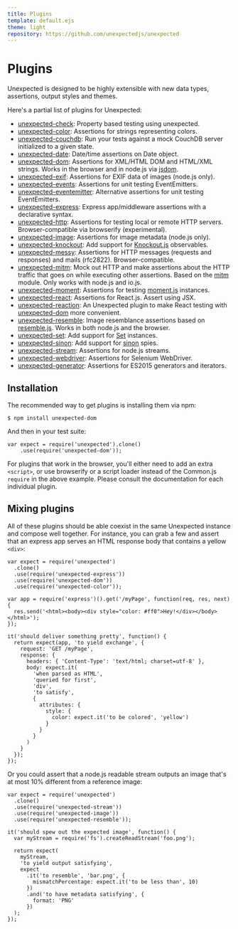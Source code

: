 ```yaml
---
title: Plugins
template: default.ejs
theme: light
repository: https://github.com/unexpectedjs/unexpected
---
```


# Plugins

Unexpected is designed to be highly extensible with new data types, assertions,
output styles and themes.

Here's a partial list of plugins for Unexpected:

* [unexpected-check](http://unexpected.js.org/unexpected-check/): Property
  based testing using unexpected.
* [unexpected-color](http://unexpected.js.org/unexpected-color/): Assertions for
  strings representing colors.
* [unexpected-couchdb](https://github.com/alexjeffburke/unexpected-couchdb/):
  Run your tests against a mock CouchDB server initialized to a given state.
* [unexpected-date](http://sushantdhiman.com/projects/unexpected-date/): Date/time assertions on Date object.
* [unexpected-dom](https://munter.github.io/unexpected-dom/): Assertions for
  XML/HTML DOM and HTML/XML strings. Works in the browser and in node.js via
  [jsdom](https://github.com/tmpvar/jsdom).
* [unexpected-exif](http://unexpected.js.org/unexpected-exif/): Assertions for
  EXIF data of images (node.js only).
* [unexpected-events](https://github.com/alexjeffburke/unexpected-events/):
  Assertions for unit testing EventEmitters.
* [unexpected-eventemitter](https://github.com/boneskull/unexpected-eventemitter/):
  Alternative assertions for unit testing EventEmitters.
* [unexpected-express](https://github.com/unexpectedjs/unexpected-express/): Express
  app/middleware assertions with a declarative syntax.
* [unexpected-http](https://github.com/unexpectedjs/unexpected-http/): Assertions for
  testing local or remote HTTP servers.
  Browser-compatible via browserify (experimental).
* [unexpected-image](http://unexpected.js.org/unexpected-image/): Assertions for
  image metadata (node.js only).
* [unexpected-knockout](http://unexpected.js.org/unexpected-knockout/): Add support
  for [Knockout.js](http://knockoutjs.com/) observables.
* [unexpected-messy](http://unexpected.js.org/unexpected-messy/): Assertions for
  HTTP messages (requests and responses) and mails (rfc2822). Browser-compatible.
* [unexpected-mitm](http://unexpected.js.org/unexpected-mitm/): Mock out HTTP
  and make assertions about the HTTP traffic that goes on while executing other
  assertions. Based on the [mitm](https://github.com/moll/node-mitm/) module.
  Only works with node.js and io.js.
* [unexpected-moment](http://unexpected.js.org/unexpected-moment/):
  Assertions for testing [moment.js](http://momentjs.com/) instances.
* [unexpected-react](http://bruderstein.github.io/unexpected-react): Assertions for React.js. Assert using JSX.
* [unexpected-reaction](http://unexpected.js.org/unexpected-reaction/): An Unexpected plugin to make React testing with [unexpected-dom](https://munter.github.io/unexpected-dom/) more convenient.
* [unexpected-resemble](http://unexpected.js.org/unexpected-resemble/): Image resemblance
  assertions based on [resemble.js](http://huddle.github.io/Resemble.js/). Works in
  both node.js and the browser.
* [unexpected-set](http://unexpected.js.org/unexpected-set/): Add support for [Set](https://developer.mozilla.org/en/docs/Web/JavaScript/Reference/Global_Objects/Set) instances.
* [unexpected-sinon](http://unexpected.js.org/unexpected-sinon/): Add support for
  [sinon](http://sinonjs.org/) spies.
* [unexpected-stream](http://unexpected.js.org/unexpected-stream/): Assertions for
  node.js streams.
* [unexpected-webdriver](https://github.com/LiquidLabsGmbH/unexpected-webdriver): Assertions for Selenium WebDriver.
* [unexpected-generator](https://github.com/gertsonderby/unexpected-generator): Assertions for ES2015 generators and iterators.

## Installation

The recommended way to get plugins is installing them via npm:

```
$ npm install unexpected-dom
```

And then in your test suite:

```js#evaluate:false
var expect = require('unexpected').clone()
    .use(require('unexpected-dom'));
```

For plugins that work in the browser, you'll either need to add an extra `<script>`, or
use browserify or a script loader instead of the Common.js `require` in the above example.
Please consult the documentation for each individual plugin.

## Mixing plugins

All of these plugins should be able coexist in the same Unexpected instance and
compose well together. For instance, you can grab a few and assert that an express
app serves an HTML response body that contains a yellow `<div>`:

```js#evaluate:false
var expect = require('unexpected')
  .clone()
  .use(require('unexpected-express'))
  .use(require('unexpected-dom'))
  .use(require('unexpected-color'));

var app = require('express')().get('/myPage', function(req, res, next) {
  res.send('<html><body><div style="color: #ff0">Hey!</div></body></html>');
});

it('should deliver something pretty', function() {
  return expect(app, 'to yield exchange', {
    request: 'GET /myPage',
    response: {
      headers: { 'Content-Type': 'text/html; charset=utf-8' },
      body: expect.it(
        'when parsed as HTML',
        'queried for first',
        'div',
        'to satisfy',
        {
          attributes: {
            style: {
              color: expect.it('to be colored', 'yellow')
            }
          }
        }
      )
    }
  });
});
```

Or you could assert that a node.js readable stream outputs an image that's at most
10% different from a reference image:

```js#evaluate:false
var expect = require('unexpected')
  .clone()
  .use(require('unexpected-stream'))
  .use(require('unexpected-image'))
  .use(require('unexpected-resemble'));

it('should spew out the expected image', function() {
  var myStream = require('fs').createReadStream('foo.png');

  return expect(
    myStream,
    'to yield output satisfying',
    expect
      .it('to resemble', 'bar.png', {
        mismatchPercentage: expect.it('to be less than', 10)
      })
      .and('to have metadata satisfying', {
        format: 'PNG'
      })
  );
});
```
